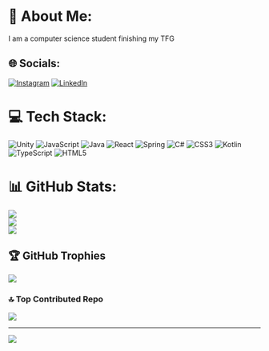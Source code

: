 # 💫 About Me:
I am a computer science student finishing my TFG


## 🌐 Socials:
[![Instagram](https://img.shields.io/badge/Instagram-%23E4405F.svg?logo=Instagram&logoColor=white)](https://instagram.com/antontaoh) [![LinkedIn](https://img.shields.io/badge/LinkedIn-%230077B5.svg?logo=linkedin&logoColor=white)](https://www.linkedin.com/in/antonio-p%C3%A9rez-anglada-6198992a2/) 

# 💻 Tech Stack:
![Unity](https://img.shields.io/badge/unity-%23000000.svg?style=for-the-badge&logo=unity&logoColor=white) ![JavaScript](https://img.shields.io/badge/javascript-%23323330.svg?style=for-the-badge&logo=javascript&logoColor=%23F7DF1E) ![Java](https://img.shields.io/badge/java-%23ED8B00.svg?style=for-the-badge&logo=openjdk&logoColor=white) ![React](https://img.shields.io/badge/react-%2320232a.svg?style=for-the-badge&logo=react&logoColor=%2361DAFB) ![Spring](https://img.shields.io/badge/spring-%236DB33F.svg?style=for-the-badge&logo=spring&logoColor=white) ![C#](https://img.shields.io/badge/c%23-%23239120.svg?style=for-the-badge&logo=csharp&logoColor=white) ![CSS3](https://img.shields.io/badge/css3-%231572B6.svg?style=for-the-badge&logo=css3&logoColor=white) ![Kotlin](https://img.shields.io/badge/kotlin-%237F52FF.svg?style=for-the-badge&logo=kotlin&logoColor=white) ![TypeScript](https://img.shields.io/badge/typescript-%23007ACC.svg?style=for-the-badge&logo=typescript&logoColor=white) ![HTML5](https://img.shields.io/badge/html5-%23E34F26.svg?style=for-the-badge&logo=html5&logoColor=white)
# 📊 GitHub Stats:
![](https://github-readme-stats.vercel.app/api?username=AngladaDev&theme=dark&hide_border=false&include_all_commits=true&count_private=true)<br/>
![](https://nirzak-streak-stats.vercel.app/?user=AngladaDev&theme=dark&hide_border=false)<br/>
![](https://github-readme-stats.vercel.app/api/top-langs/?username=AngladaDev&theme=dark&hide_border=false&include_all_commits=true&count_private=true&layout=compact)

## 🏆 GitHub Trophies
![](https://github-profile-trophy.vercel.app/?username=AngladaDev&theme=radical&no-frame=true&no-bg=true&margin-w=4)

### 🔝 Top Contributed Repo
![](https://github-contributor-stats.vercel.app/api?username=AngladaDev&limit=5&theme=dark&combine_all_yearly_contributions=true)

---
[![](https://visitcount.itsvg.in/api?id=AngladaDev&icon=0&color=0)](https://visitcount.itsvg.in)

<!-- Proudly created with GPRM ( https://gprm.itsvg.in ) -->

